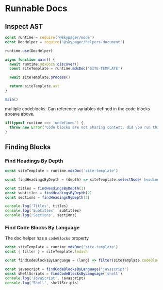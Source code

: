 # Runnable Docs

## Inspect AST

```javascript runnable=true
const runtime = require('@skypager/node')
const DocHelper = require('@skypager/helpers-document')

runtime.use(DocHelper)

async function main() {
  await runtime.mdxDocs.discover()
  const siteTemplate = runtime.mdxDoc('SITE-TEMPLATE')

  await siteTemplate.process()

  return siteTemplate.ast
}

main()
```

multiple codeblocks.  Can reference variables defined in the code blocks aboave above.

```javascript
if(typeof runtime === 'undefined') {
  throw new Error('Code blocks are not sharing context. did you run this with shareContext=false?')
}
```

## Finding Blocks 

### Find Headings By Depth

```javascript runnable=true console=true
const siteTemplate = runtime.mdxDoc('site-template')

const findHeadingsByDepth = (depth) => siteTemplate.selectNode(`heading[depth=${depth}]`)

const titles = findHeadingsByDepth(1)
const subtitles = findHeadingsByDepth(2)
const sections = findHeadingsByDepth(3)

console.log('Titles', titles)
console.log('Subtitles', subtitles)
console.log('Sections', sections)
```

### Find Code Blocks By Language

The doc helper has a `codeBlocks` property  

```javascript runnable=true console=true
const siteTemplate = runtime.mdxDoc('site-template')
const { filter } = siteTemplate.lodash

const findCodeBlocksByLanguage = (lang) => filter(siteTemplate.codeBlocks, { lang })

const javascript = findCodeBlocksByLanguage('javascript')
const shellScripts = findCodeBlocksByLanguage('shell')
console.log('JavaScript', javascript)
console.log('Shell', shellScripts)
```
